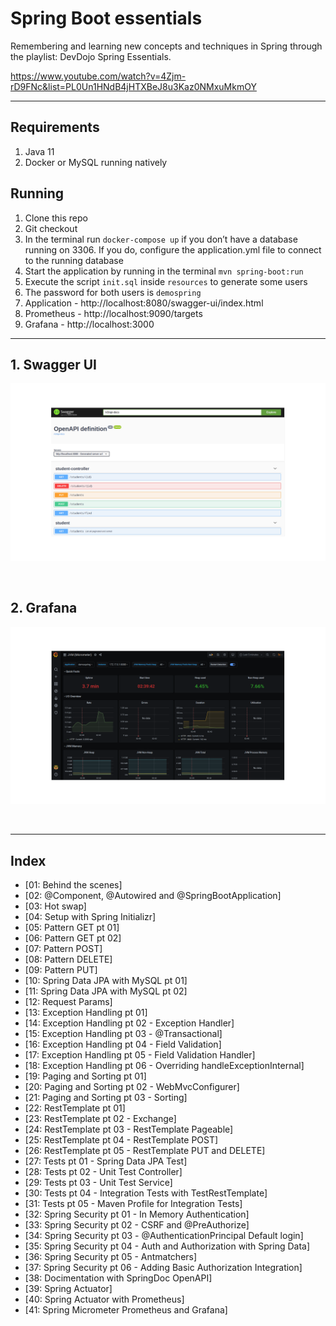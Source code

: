 # Spring Boot essentials

Remembering and learning new concepts and techniques in Spring through the playlist: DevDojo Spring Essentials.

https://www.youtube.com/watch?v=4Zjm-rD9FNc&list=PL0Un1HNdB4jHTXBeJ8u3Kaz0NMxuMkmOY

---

## Requirements

1. Java 11
2. Docker or MySQL running natively

## Running

1. Clone this repo
2. Git checkout
3. In the terminal run `docker-compose up` if you don’t have a database running on 3306. If you do, configure the application.yml file to connect to the running database
4. Start the application by running in the terminal `mvn spring-boot:run`
5. Execute the script `init.sql` inside `resources` to generate some users
6. The password for both users is `demospring`
7. Application - http://localhost:8080/swagger-ui/index.html
8. Prometheus - http://localhost:9090/targets
9. Grafana - http://localhost:3000

---

## 1. Swagger UI
<p align="center"><img src="https://github.com/robinsonvs/spring-boot-essentials/blob/master/images/swaggerui.png" /></p>
<br/>

## 2. Grafana
<p align="center"><img src="https://github.com/robinsonvs/spring-boot-essentials/blob/master/images/grafana.png" /></p>
<br/>

---

## <a name="index">Index</a>

- [01: Behind the scenes]
- [02: @Component, @Autowired and @SpringBootApplication]
- [03: Hot swap] 
- [04: Setup with Spring Initializr]
- [05: Pattern GET pt 01]
- [06: Pattern GET pt 02]   
- [07: Pattern POST]   
- [08: Pattern DELETE]   
- [09: Pattern PUT]   
- [10: Spring Data JPA with MySQL pt 01]   
- [11: Spring Data JPA with MySQL pt 02]   
- [12: Request Params]   
- [13: Exception Handling pt 01]   
- [14: Exception Handling pt 02 - Exception Handler]
- [15: Exception Handling pt 03 - @Transactional]   
- [16: Exception Handling pt 04 - Field Validation]
- [17: Exception Handling pt 05 - Field Validation Handler]   
- [18: Exception Handling pt 06 - Overriding handleExceptionInternal]
- [19: Paging and Sorting pt 01]   
- [20: Paging and Sorting pt 02 - WebMvcConfigurer]
- [21: Paging and Sorting pt 03 - Sorting]   
- [22: RestTemplate pt 01]   
- [23: RestTemplate pt 02 - Exchange]   
- [24: RestTemplate pt 03 - RestTemplate Pageable]   
- [25: RestTemplate pt 04 - RestTemplate POST]  
- [26: RestTemplate pt 05 - RestTemplate PUT and DELETE]
- [27: Tests pt 01 - Spring Data JPA Test]   
- [28: Tests pt 02 - Unit Test Controller]
- [29: Tests pt 03 - Unit Test Service]
- [30: Tests pt 04 - Integration Tests with TestRestTemplate]   
- [31: Tests pt 05 - Maven Profile for Integration Tests]
- [32: Spring Security pt 01 - In Memory Authentication]
- [33: Spring Security pt 02 - CSRF and @PreAuthorize]
- [34: Spring Security pt 03 - @AuthenticationPrincipal Default login]
- [35: Spring Security pt 04 - Auth and Authorization with Spring Data]
- [36: Spring Security pt 05 - Antmatchers]
- [37: Spring Security pt 06 - Adding Basic Authorization Integration]
- [38: Docimentation with SpringDoc OpenAPI]
- [39: Spring Actuator]
- [40: Spring Actuator with Prometheus]
- [41: Spring Micrometer Prometheus and Grafana]

